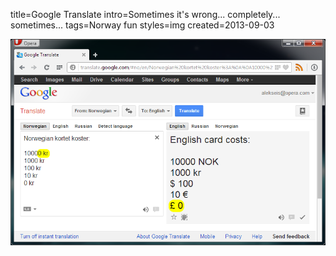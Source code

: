 title=Google Translate
intro=Sometimes it's wrong... completely... sometimes...
tags=Norway fun
styles=img
created=2013-09-03

![translate mistakes](google-translate.png)

